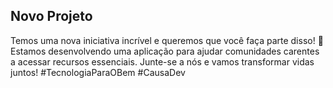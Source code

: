 ## Novo Projeto
Temos uma nova iniciativa incrível e queremos que você faça parte disso! 🌟 Estamos desenvolvendo uma aplicação para ajudar comunidades carentes a acessar recursos essenciais. Junte-se a nós e vamos transformar vidas juntos! #TecnologiaParaOBem #CausaDev
